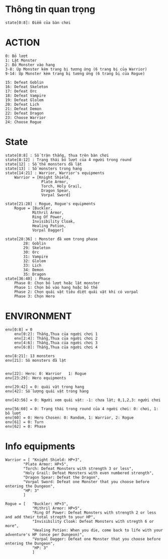 # Thông tin quan trọng
    state[0:8]: Điểm của bàn chơi

# ACTION
    0: Bỏ lượt
    1: Lật Monster 
    2: Bỏ Monster vào hang
    3-8: Úp Monster kèm trang bị tương ứng (6 trang bị của Warrior)
    9-14: Úp Monster kèm trang bị tương ứng (6 trang bị của Rogue)

    15: Defeat Goblin
    16: Defeat Skeleton
    17: Defeat Orc
    18: Defeat Vampire
    19: Defeat Glolem
    20: Defeat Lich
    21: Defeat Demon
    22: Defeat Dragon
    23: Choose Warrior
    24: Choose Rogue

# State

    state[0:8] : Số trận thắng, thua trên bàn chơi
    state[8:12] : Trạng thái bỏ lượt của 4 người trong round
    state[12] : Số thẻ monsters đã lật
    state[13] : Số monsters trong hang
    state[14:21] : Warrior, Warrior's equipments
        Warrior = [Knight Shield, 
                    Plate Armor, 
                    Torch, Holy Grail, 
                    Dragon Spear, 
                    Vorpal Sword]

    state[21:28] : Rogue, Rogue's equipments
        Rogue = [Buckler, 
                Mithril Armor, 
                Ring Of Power, 
                Invisibility Cloak, 
                Healing Potion, 
                Vorpal Dagger]

    state[28:36] : Monster đã xem trong phase
            28: Goblin
            29: Skeleton
            30: Orc
            31: Vampire
            32: Glolem
            33: Lich
            34: Demon
            35: Dragon
    state[36:40] : Phase 
        Phase 0: Chọn bỏ lượt hoặc lật monster
        Phase 1: Chọn bỏ vào hang hoặc bỏ thẻ
        Phase 2: Chọn quái vật tiêu diệt quái vật khi có vorpal
        Phase 3: Chọn Hero

# ENVIRONMENT        
    env[0:8] = 0
        env[0:2]: Thắng,Thua của người chơi 1
        env[2:4]: Thắng,Thua của người chơi 2
        env[4:6]: Thắng,Thua của người chơi 3
        env[6:8]: Thắng,Thua của người chơi 4

    env[8:21]: 13 monsters
    env[21]: Sô monsters đã lật


    env[22]: Hero: 0: Warrior   1: Rogue
    env[23:29]: Hero equipments

    env[29:42] = 0: quái vật trong hang
    env[42]: Số lượng quái vật trong hang

    env[43:56] = 0: Người xem quái vật: -1: chưa lật; 0,1,2,3: người chơi

    env[56:60] = 0: Trạng thái trong round của 4 người chơi: 0: chơi, 1: bỏ lượt
    env[60] = 0: Hero Chosen: 0: Random, 1: Warrior, 2: Rogue
    env[61] = 0: Turn
    env[62] = 0: Phase


# Info equipments
    Warrior = [ "Knight Shield: HP+3",
            "Plate Armor: HP+5",
            "Torch: Defeat Monsters with strength 3 or less",
            "Holy Grail: Defeat Monsters with even numbered strength",
            "Dragon Spear: Defeat the Dragon",
            "Vorpal Sword: Defeat one Monster that you choose before entering the Dungeon",
            "HP: 3"
            ]

    Rogue = [   "Buckler: HP+3",
                "Mithril Armor: HP+5",
                "Ring Of Power: Defeat Monsters with strength 2 or less and add their total stregth to your HP",
                "Invisibility Cloak: Defeat Monsters with stregth 6 or more",
                "Healing Potion: When you die, come back to life with your adventure's HP (once per Dungeon)",
                "Vorpal Dagger: Defeat one Monster that you choose before entering the Dungeon",
                "HP: 3"
                ]

